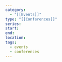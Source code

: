 ```yaml
---
category:
  - "[[Events]]"
type: "[[Conferences]]"
series: 
start: 
end: 
location: 
tags:
  - events
  - conferences
---
```

